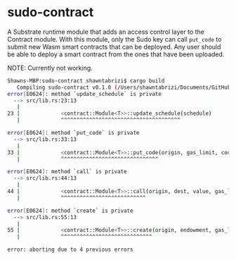 # sudo-contract

A Substrate runtime module that adds an access control layer to the Contract module. With this module, only the Sudo key can call `put_code` to submit new Wasm smart contracts that can be deployed. Any user should be able to deploy a smart contract from the ones that have been uploaded.

NOTE: Currently not working.

```bash
Shawns-MBP:sudo-contract shawntabrizi$ cargo build
   Compiling sudo-contract v0.1.0 (/Users/shawntabrizi/Documents/GitHub/sudo-contract)
error[E0624]: method `update_schedule` is private
  --> src/lib.rs:23:13
   |
23 |             <contract::Module<T>>::update_schedule(schedule)
   |             ^^^^^^^^^^^^^^^^^^^^^^^^^^^^^^^^^^^^^^

error[E0624]: method `put_code` is private
  --> src/lib.rs:33:13
   |
33 |             <contract::Module<T>>::put_code(origin, gas_limit, code)
   |             ^^^^^^^^^^^^^^^^^^^^^^^^^^^^^^^

error[E0624]: method `call` is private
  --> src/lib.rs:44:13
   |
44 |             <contract::Module<T>>::call(origin, dest, value, gas_limit, data)
   |             ^^^^^^^^^^^^^^^^^^^^^^^^^^^

error[E0624]: method `create` is private
  --> src/lib.rs:55:13
   |
55 |             <contract::Module<T>>::create(origin, endowment, gas_limit, code_hash, data)
   |             ^^^^^^^^^^^^^^^^^^^^^^^^^^^^^

error: aborting due to 4 previous errors
```
